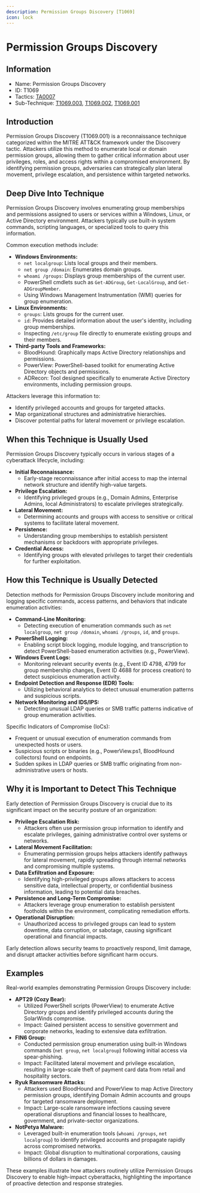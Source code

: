 ```yaml
---
description: Permission Groups Discovery [T1069]
icon: lock
---
```


# Permission Groups Discovery

## Information

- Name: Permission Groups Discovery
- ID: T1069
- Tactics: [TA0007](../TA0007/TA0007.md)
- Sub-Technique: [T1069.003](T1069.003.md), [T1069.002](T1069.002.md), [T1069.001](T1069.001.md)

## Introduction

Permission Groups Discovery (T1069.001) is a reconnaissance technique categorized within the MITRE ATT\&CK framework under the Discovery tactic. Attackers utilize this method to enumerate local or domain permission groups, allowing them to gather critical information about user privileges, roles, and access rights within a compromised environment. By identifying permission groups, adversaries can strategically plan lateral movement, privilege escalation, and persistence within targeted networks.

## Deep Dive Into Technique

Permission Groups Discovery involves enumerating group memberships and permissions assigned to users or services within a Windows, Linux, or Active Directory environment. Attackers typically use built-in system commands, scripting languages, or specialized tools to query this information.

Common execution methods include:

- **Windows Environments:**
  - `net localgroup`: Lists local groups and their members.
  - `net group /domain`: Enumerates domain groups.
  - `whoami /groups`: Displays group memberships of the current user.
  - PowerShell cmdlets such as `Get-ADGroup`, `Get-LocalGroup`, and `Get-ADGroupMember`.
  - Using Windows Management Instrumentation (WMI) queries for group enumeration.
- **Linux Environments:**
  - `groups`: Lists groups for the current user.
  - `id`: Provides detailed information about the user's identity, including group memberships.
  - Inspecting `/etc/group` file directly to enumerate existing groups and their members.
- **Third-party Tools and Frameworks:**
  - BloodHound: Graphically maps Active Directory relationships and permissions.
  - PowerView: PowerShell-based toolkit for enumerating Active Directory objects and permissions.
  - ADRecon: Tool designed specifically to enumerate Active Directory environments, including permission groups.

Attackers leverage this information to:

- Identify privileged accounts and groups for targeted attacks.
- Map organizational structures and administrative hierarchies.
- Discover potential paths for lateral movement or privilege escalation.

## When this Technique is Usually Used

Permission Groups Discovery typically occurs in various stages of a cyberattack lifecycle, including:

- **Initial Reconnaissance:**
  - Early-stage reconnaissance after initial access to map the internal network structure and identify high-value targets.
- **Privilege Escalation:**
  - Identifying privileged groups (e.g., Domain Admins, Enterprise Admins, local Administrators) to escalate privileges strategically.
- **Lateral Movement:**
  - Determining accounts and groups with access to sensitive or critical systems to facilitate lateral movement.
- **Persistence:**
  - Understanding group memberships to establish persistent mechanisms or backdoors with appropriate privileges.
- **Credential Access:**
  - Identifying groups with elevated privileges to target their credentials for further exploitation.

## How this Technique is Usually Detected

Detection methods for Permission Groups Discovery include monitoring and logging specific commands, access patterns, and behaviors that indicate enumeration activities:

- **Command-Line Monitoring:**
  - Detecting execution of enumeration commands such as `net localgroup`, `net group /domain`, `whoami /groups`, `id`, and `groups`.
- **PowerShell Logging:**
  - Enabling script block logging, module logging, and transcription to detect PowerShell-based enumeration activities (e.g., PowerView).
- **Windows Event Logs:**
  - Monitoring relevant security events (e.g., Event ID 4798, 4799 for group membership changes, Event ID 4688 for process creation) to detect suspicious enumeration activity.
- **Endpoint Detection and Response (EDR) Tools:**
  - Utilizing behavioral analytics to detect unusual enumeration patterns and suspicious scripts.
- **Network Monitoring and IDS/IPS:**
  - Detecting unusual LDAP queries or SMB traffic patterns indicative of group enumeration activities.

Specific Indicators of Compromise (IoCs):

- Frequent or unusual execution of enumeration commands from unexpected hosts or users.
- Suspicious scripts or binaries (e.g., PowerView.ps1, BloodHound collectors) found on endpoints.
- Sudden spikes in LDAP queries or SMB traffic originating from non-administrative users or hosts.

## Why it is Important to Detect This Technique

Early detection of Permission Groups Discovery is crucial due to its significant impact on the security posture of an organization:

- **Privilege Escalation Risk:**
  - Attackers often use permission group information to identify and escalate privileges, gaining administrative control over systems or networks.
- **Lateral Movement Facilitation:**
  - Enumerating permission groups helps attackers identify pathways for lateral movement, rapidly spreading through internal networks and compromising multiple systems.
- **Data Exfiltration and Exposure:**
  - Identifying high-privileged groups allows attackers to access sensitive data, intellectual property, or confidential business information, leading to potential data breaches.
- **Persistence and Long-Term Compromise:**
  - Attackers leverage group enumeration to establish persistent footholds within the environment, complicating remediation efforts.
- **Operational Disruption:**
  - Unauthorized access to privileged groups can lead to system downtime, data corruption, or sabotage, causing significant operational and financial impacts.

Early detection allows security teams to proactively respond, limit damage, and disrupt attacker activities before significant harm occurs.

## Examples

Real-world examples demonstrating Permission Groups Discovery include:

- **APT29 (Cozy Bear):**
  - Utilized PowerShell scripts (PowerView) to enumerate Active Directory groups and identify privileged accounts during the SolarWinds compromise.
  - Impact: Gained persistent access to sensitive government and corporate networks, leading to extensive data exfiltration.
- **FIN6 Group:**
  - Conducted permission group enumeration using built-in Windows commands (`net group`, `net localgroup`) following initial access via spear-phishing.
  - Impact: Facilitated lateral movement and privilege escalation, resulting in large-scale theft of payment card data from retail and hospitality sectors.
- **Ryuk Ransomware Attacks:**
  - Attackers used BloodHound and PowerView to map Active Directory permission groups, identifying Domain Admin accounts and groups for targeted ransomware deployment.
  - Impact: Large-scale ransomware infections causing severe operational disruptions and financial losses to healthcare, government, and private-sector organizations.
- **NotPetya Malware:**
  - Leveraged built-in enumeration tools (`whoami /groups`, `net localgroup`) to identify privileged accounts and propagate rapidly across compromised networks.
  - Impact: Global disruption to multinational corporations, causing billions of dollars in damages.

These examples illustrate how attackers routinely utilize Permission Groups Discovery to enable high-impact cyberattacks, highlighting the importance of proactive detection and response strategies.
